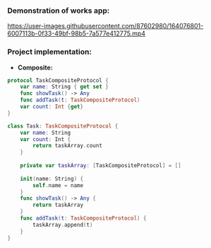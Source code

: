 ### **Demonstration of works app:**
 
https://user-images.githubusercontent.com/87602980/164076801-6007113b-0f33-49bf-98b5-7a577e412775.mp4

### **Project implementation:**

* **Composite:**
```swift
protocol TaskCompositeProtocol {
    var name: String { get set }
    func showTask() -> Any
    func addTask(t: TaskCompositeProtocol)
    var count: Int {get}
}

class Task: TaskCompositeProtocol {
    var name: String
    var count: Int {
        return taskArray.count
    }
    
    private var taskArray: [TaskCompositeProtocol] = []
    
    init(name: String) {
        self.name = name
    }
    func showTask() -> Any {
        return taskArray
    }
    func addTask(t: TaskCompositeProtocol) {
        taskArray.append(t)
    }
}
```
